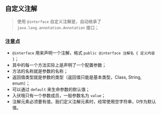 ## 自定义注解
> 使用 `@interface` 自定义注解是，自动继承了 `java.lang.annotation.Annotation` 接口；

### 注意点
* `@interface` 用来声明一个注解，格式 `public @interface 注解名 { 定义内容 }`；
* 其中的每一个方法实际上是声明了一个配置参数；
* 方法的名称就是参数的名称；
* 返回值类型就是参数的类型（返回值只能是基本类型，Class, String, enum）；
* 可以通过 `default` 来生命参数的默认值；
* 入伏哦只有一个参数成员，一般参数名为 `value`；
* 注解元素必须要有值，我们定义注解元素时，经常使用空字符串，0作为默认值。



